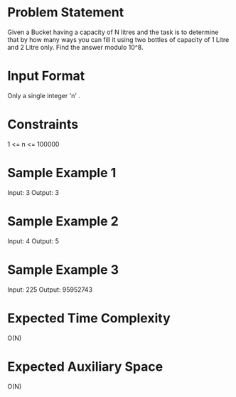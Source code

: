 # Problem Statement

Given a Bucket having a capacity of N litres and the task is to determine that by how many ways you can fill it using two bottles of capacity of 1 Litre and 2 Litre only. Find the answer modulo 10^8.

# Input Format

Only a single integer 'n' .

# Constraints

1 <= n <= 100000

# Sample Example 1

Input: 3
Output: 3

# Sample Example 2

Input: 4
Output: 5

# Sample Example 3

Input: 225
Output: 95952743

# Expected Time Complexity

O(N)

# Expected Auxiliary Space

O(N)